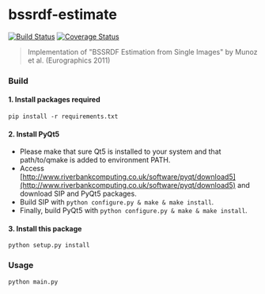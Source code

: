 bssrdf-estimate
===

[![Build Status](https://travis-ci.org/tatsy/bssrdf-estimate.svg)](https://travis-ci.org/tatsy/bssrdf-estimate)
[![Coverage Status](https://coveralls.io/repos/tatsy/bssrdf-estimate/badge.svg?branch=master&service=github)](https://coveralls.io/github/tatsy/bssrdf-estimate?branch=master)

> Implementation of "BSSRDF Estimation from Single Images" by Munoz et al. (Eurographics 2011)

### Build

#### 1. Install packages required

```shell
pip install -r requirements.txt
```

#### 2. Install PyQt5

* Please make that sure Qt5 is installed to your system and that path/to/qmake is added to environment PATH.
* Access [http://www.riverbankcomputing.co.uk/software/pyqt/download5](http://www.riverbankcomputing.co.uk/software/pyqt/download5) and download SIP and PyQt5 packages.
* Build SIP with ```python configure.py & make & make install```.
* Finally, build PyQt5 with ```python configure.py & make & make install```.

#### 3. Install this package

```shell
python setup.py install
```

### Usage

```shell
python main.py
```
